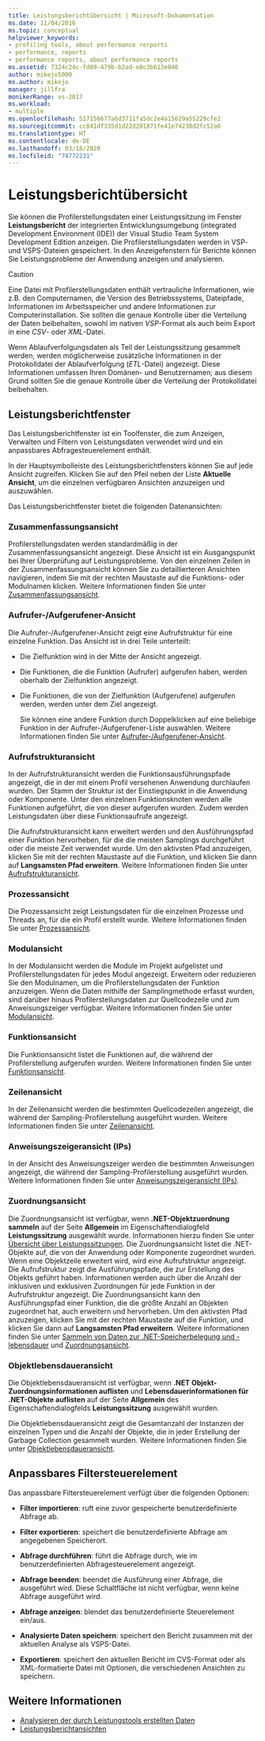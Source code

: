 ```yaml
---
title: Leistungsberichtübersicht | Microsoft-Dokumentation
ms.date: 11/04/2016
ms.topic: conceptual
helpviewer_keywords:
- profiling tools, about performance rerports
- performance, reports
- performance reports, about performance reports
ms.assetid: 7324c24c-fd09-479b-b2ad-e0c3b613e040
author: mikejo5000
ms.author: mikejo
manager: jillfra
monikerRange: vs-2017
ms.workload:
- multiple
ms.openlocfilehash: 517156677a6d3711fa5dc2e4a15629a55229cfe2
ms.sourcegitcommit: cc841df335d1d22d281871fe41e74238d2fc52a6
ms.translationtype: HT
ms.contentlocale: de-DE
ms.lasthandoff: 03/18/2020
ms.locfileid: "74772231"
---
```

# <a name="performance-report-overview"></a>Leistungsberichtübersicht
Sie können die Profilerstellungsdaten einer Leistungssitzung im Fenster **Leistungsbericht** der integrierten Entwicklungsumgebung (integrated Development Environment (IDE)) der Visual Studio Team System Development Edition anzeigen. Die Profilerstellungsdaten werden in VSP- und VSPS-Dateien gespeichert. In den Anzeigefenstern für Berichte können Sie Leistungsprobleme der Anwendung anzeigen und analysieren.

> [!CAUTION]
> Eine Datei mit Profilerstellungsdaten enthält vertrauliche Informationen, wie z.B. den Computernamen, die Version des Betriebssystems, Dateipfade, Informationen im Arbeitsspeicher und andere Informationen zur Computerinstallation. Sie sollten die genaue Kontrolle über die Verteilung der Daten beibehalten, sowohl im nativen *VSP*-Format als auch beim Export in eine *CSV*- oder *XML*-Datei.
>
> Wenn Ablaufverfolgungsdaten als Teil der Leistungssitzung gesammelt werden, werden möglicherweise zusätzliche Informationen in der Protokolldatei der Ablaufverfolgung (*ETL*-Datei) angezeigt. Diese Informationen umfassen Ihren Domänen- und Benutzernamen; aus diesem Grund sollten Sie die genaue Kontrolle über die Verteilung der Protokolldatei beibehalten.

## <a name="performance-report-window"></a>Leistungsberichtfenster
 Das Leistungsberichtfenster ist ein Toolfenster, die zum Anzeigen, Verwalten und Filtern von Leistungsdaten verwendet wird und ein anpassbares Abfragesteuerelement enthält.

 In der Hauptsymbolleiste des Leistungsberichtfensters können Sie auf jede Ansicht zugreifen. Klicken Sie auf den Pfeil neben der Liste **Aktuelle Ansicht**, um die einzelnen verfügbaren Ansichten anzuzeigen und auszuwählen.

 Das Leistungsberichtfenster bietet die folgenden Datenansichten:

### <a name="summary-view"></a>Zusammenfassungsansicht
 Profilerstellungsdaten werden standardmäßig in der Zusammenfassungsansicht angezeigt. Diese Ansicht ist ein Ausgangspunkt bei Ihrer Überprüfung auf Leistungsprobleme. Von den einzelnen Zeilen in der Zusammenfassungsansicht können Sie zu detaillierteren Ansichten navigieren, indem Sie mit der rechten Maustaste auf die Funktions- oder Modulnamen klicken. Weitere Informationen finden Sie unter [Zusammenfassungsansicht](../profiling/summary-view.md).

### <a name="callercallee-view"></a>Aufrufer-/Aufgerufener-Ansicht
 Die Aufrufer-/Aufgerufener-Ansicht zeigt eine Aufrufstruktur für eine einzelne Funktion. Das Ansicht ist in drei Teile unterteilt:

- Die Zielfunktion wird in der Mitte der Ansicht angezeigt.

- Die Funktionen, die die Funktion (Aufrufer) aufgerufen haben, werden oberhalb der Zielfunktion angezeigt.

- Die Funktionen, die von der Zielfunktion (Aufgerufene) aufgerufen werden, werden unter dem Ziel angezeigt.

  Sie können eine andere Funktion durch Doppelklicken auf eine beliebige Funktion in der Aufrufer-/Aufgerufener-Liste auswählen. Weitere Informationen finden Sie unter [Aufrufer-/Aufgerufener-Ansicht](../profiling/caller-callee-view.md).

### <a name="call-tree-view"></a>Aufrufstrukturansicht
 In der Aufrufstrukturansicht werden die Funktionsausführungspfade angezeigt, die in der mit einem Profil versehenen Anwendung durchlaufen wurden. Der Stamm der Struktur ist der Einstiegspunkt in die Anwendung oder Komponente. Unter den einzelnen Funktionsknoten werden alle Funktionen aufgeführt, die von dieser aufgerufen wurden. Zudem werden Leistungsdaten über diese Funktionsaufrufe angezeigt.

 Die Aufrufstrukturansicht kann erweitert werden und den Ausführungspfad einer Funktion hervorheben, für die die meisten Samplings durchgeführt oder die meiste Zeit verwendet wurde. Um den aktivsten Pfad anzuzeigen, klicken Sie mit der rechten Maustaste auf die Funktion, und klicken Sie dann auf **Langsamsten Pfad erweitern**. Weitere Informationen finden Sie unter [Aufrufstrukturansicht](../profiling/call-tree-view.md).

### <a name="process-view"></a>Prozessansicht
 Die Prozessansicht zeigt Leistungsdaten für die einzelnen Prozesse und Threads an, für die ein Profil erstellt wurde. Weitere Informationen finden Sie unter [Prozessansicht](../profiling/process-view.md).

### <a name="modules-view"></a>Modulansicht
 In der Modulansicht werden die Module im Projekt aufgelistet und Profilerstellungsdaten für jedes Modul angezeigt. Erweitern oder reduzieren Sie den Modulnamen, um die Profilerstellungsdaten der Funktion anzuzeigen. Wenn die Daten mithilfe der Samplingmethode erfasst wurden, sind darüber hinaus Profilerstellungsdaten zur Quellcodezeile und zum Anweisungszeiger verfügbar. Weitere Informationen finden Sie unter [Modulansicht](../profiling/modules-view.md).

### <a name="functions-view"></a>Funktionsansicht
 Die Funktionsansicht listet die Funktionen auf, die während der Profilerstellung aufgerufen wurden. Weitere Informationen finden Sie unter [Funktionsansicht](../profiling/functions-view.md).

### <a name="line-view"></a>Zeilenansicht
 In der Zeilenansicht werden die bestimmten Quellcodezeilen angezeigt, die während der Sampling-Profilerstellung ausgeführt wurden. Weitere Informationen finden Sie unter [Zeilenansicht](../profiling/lines-view.md).

### <a name="instruction-pointer-ip-view"></a>Anweisungszeigeransicht (IPs)
 In der Ansicht des Anweisungszeiger werden die bestimmten Anweisungen angezeigt, die während der Sampling-Profilerstellung ausgeführt wurden. Weitere Informationen finden Sie unter [Anweisungszeigeransicht (IPs)](../profiling/instruction-pointers-ips-view.md).

### <a name="allocation-view"></a>Zuordnungsansicht
 Die Zuordnungsansicht ist verfügbar, wenn **.NET-Objektzuordnung sammeln** auf der Seite **Allgemein** im Eigenschaftendialogfeld **Leistungssitzung** ausgewählt wurde. Informationen hierzu finden Sie unter [Übersicht über Leistungssitzungen](../profiling/performance-session-overview.md). Die Zuordnungsansicht listet die .NET-Objekte auf, die von der Anwendung oder Komponente zugeordnet wurden. Wenn eine Objektzeile erweitert wird, wird eine Aufrufstruktur angezeigt. Die Aufrufstruktur zeigt die Ausführungspfade, die zur Erstellung des Objekts geführt haben. Informationen werden auch über die Anzahl der inklusiven und exklusiven Zuordnungen für jede Funktion in der Aufrufstruktur angezeigt. Die Zuordnungsansicht kann den Ausführungspfad einer Funktion, die die größte Anzahl an Objekten zugeordnet hat, auch erweitern und hervorheben. Um den aktivsten Pfad anzuzeigen, klicken Sie mit der rechten Maustaste auf die Funktion, und klicken Sie dann auf **Langsamsten Pfad erweitern**. Weitere Informationen finden Sie unter [Sammeln von Daten zur .NET-Speicherbelegung und -lebensdauer](../profiling/collecting-dotnet-memory-allocation-and-lifetime-data.md) und [Zuordnungsansicht](../profiling/dotnet-memory-allocations-view.md).

### <a name="objects-lifetime-view"></a>Objektlebensdaueransicht
 Die Objektlebensdaueransicht ist verfügbar, wenn **.NET Objekt-Zuordnungsinformationen auflisten** und **Lebensdauerinformationen für .NET-Objekte auflisten**  auf der Seite **Allgemein** des Eigenschaftendialogfelds **Leistungssitzung** ausgewählt wurden.

 Die Objektlebensdaueransicht zeigt die Gesamtanzahl der Instanzen der einzelnen Typen und die Anzahl der Objekte, die in jeder Erstellung der Garbage Collection gesammelt wurden. Weitere Informationen finden Sie unter [Objektlebensdaueransicht](../profiling/object-lifetime-view.md).

## <a name="customizable-filter-control"></a>Anpassbares Filtersteuerelement
 Das anpassbare Filtersteuerelement verfügt über die folgenden Optionen:

- **Filter importieren**: ruft eine zuvor gespeicherte benutzerdefinierte Abfrage ab.

- **Filter exportieren**: speichert die benutzerdefinierte Abfrage am angegebenen Speicherort.

- **Abfrage durchführen**: führt die Abfrage durch, wie im benutzerdefinierten Abfragesteuerelement angezeigt.

- **Abfrage beenden**: beendet die Ausführung einer Abfrage, die ausgeführt wird. Diese Schaltfläche ist nicht verfügbar, wenn keine Abfrage ausgeführt wird.

- **Abfrage anzeigen**: blendet das benutzerdefinierte Steuerelement ein/aus.

- **Analysierte Daten speichern**: speichert den Bericht zusammen mit der aktuellen Analyse als VSPS-Datei.

- **Exportieren**: speichert den aktuellen Bericht im CVS-Format oder als XML-formatierte Datei mit Optionen, die verschiedenen Ansichten zu speichern.

## <a name="see-also"></a>Weitere Informationen
- [Analysieren der durch Leistungstools erstellten Daten](../profiling/analyzing-performance-tools-data.md)
- [Leistungsberichtansichten](../profiling/performance-report-views.md)
